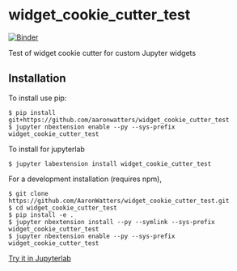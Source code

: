 widget_cookie_cutter_test
===============================

[![Binder](https://mybinder.org/badge.svg)](https://mybinder.org/v2/gh/AaronWatters/widget_cookie_cutter_test/master?filepath=test.ipynb)

Test of widget cookie cutter for custom Jupyter widgets

Installation
------------

To install use pip:

    $ pip install git+https://github.com/aaronwatters/widget_cookie_cutter_test
    $ jupyter nbextension enable --py --sys-prefix widget_cookie_cutter_test

To install for jupyterlab

    $ jupyter labextension install widget_cookie_cutter_test

For a development installation (requires npm),

    $ git clone https://github.com/AaronWatters/widget_cookie_cutter_test.git
    $ cd widget_cookie_cutter_test
    $ pip install -e .
    $ jupyter nbextension install --py --symlink --sys-prefix widget_cookie_cutter_test
    $ jupyter nbextension enable --py --sys-prefix widget_cookie_cutter_test

<a href="https://mybinder.org/v2/gh/AaronWatters/widget_cookie_cutter_test/master?urlpath=lab/tree/test.ipynb">
Try it in Jupyterlab</a>
